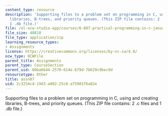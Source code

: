 ```yaml
---
content_type: resource
description: 'Supporting files to a problem set on programming in C, using and creating
  libraries, B-trees, and priority queues. (This ZIP file contains: 2 .c files and
  1 .db file.)'
file: /ol-ocw-studio-app/courses/6-087-practical-programming-in-c-january-iap-2010/2c3254cd19d3a00225c8a75901f6a82e_assn07.zip
file_size: 48818
file_type: application/zip
learning_resource_types:
- Assignments
license: https://creativecommons.org/licenses/by-nc-sa/4.0/
ocw_type: OCWFile
parent_title: Assignments
parent_type: CourseSection
parent_uid: 60ba6644-2570-614e-679d-7b629c9bec9d
resourcetype: Other
title: assn07
uid: 2c3254cd-19d3-a002-25c8-a75901f6a82e
---
```

Supporting files to a problem set on programming in C, using and creating libraries, B-trees, and priority queues. (This ZIP file contains: 2 .c files and 1 .db file.)